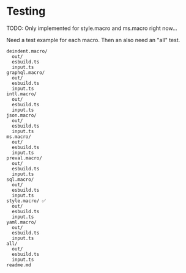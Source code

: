 # Testing

TODO: Only implemented for style.macro and ms.macro right now...

Need a test example for each macro. Then an also need an "all" test.

```
deindent.macro/
  out/
  esbuild.ts
  input.ts
graphql.macro/
  out/
  esbuild.ts
  input.ts
intl.macro/
  out/
  esbuild.ts
  input.ts
json.macro/
  out/
  esbuild.ts
  input.ts
ms.macro/
  out/
  esbuild.ts
  input.ts
preval.macro/
  out/
  esbuild.ts
  input.ts
sql.macro/
  out/
  esbuild.ts
  input.ts
style.macro/ ✅
  out/
  esbuild.ts
  input.ts
yaml.macro/
  out/
  esbuild.ts
  input.ts
all/
  out/
  esbuild.ts
  input.ts
readme.md
```
